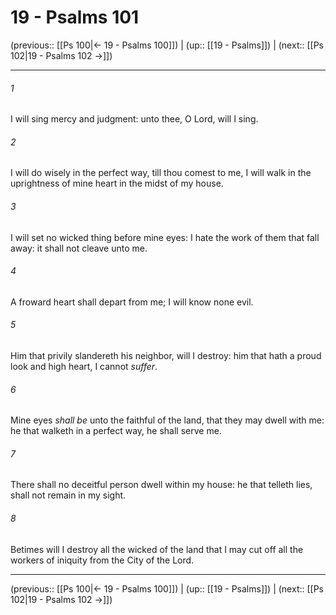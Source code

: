 # 19 - Psalms 101

(previous:: [[Ps 100|← 19 - Psalms 100]]) | (up:: [[19 - Psalms]]) | (next:: [[Ps 102|19 - Psalms 102 →]])

***


###### 1 
I will sing mercy and judgment: unto thee, O Lord, will I sing. 

###### 2 
I will do wisely in the perfect way, till thou comest to me, I will walk in the uprightness of mine heart in the midst of my house. 

###### 3 
I will set no wicked thing before mine eyes: I hate the work of them that fall away: it shall not cleave unto me. 

###### 4 
A froward heart shall depart from me; I will know none evil. 

###### 5 
Him that privily slandereth his neighbor, will I destroy: him that hath a proud look and high heart, I cannot _suffer_. 

###### 6 
Mine eyes _shall be_ unto the faithful of the land, that they may dwell with me: he that walketh in a perfect way, he shall serve me. 

###### 7 
There shall no deceitful person dwell within my house: he that telleth lies, shall not remain in my sight. 

###### 8 
Betimes will I destroy all the wicked of the land that I may cut off all the workers of iniquity from the City of the Lord.

***

(previous:: [[Ps 100|← 19 - Psalms 100]]) | (up:: [[19 - Psalms]]) | (next:: [[Ps 102|19 - Psalms 102 →]])

